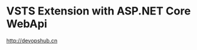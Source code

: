 VSTS Extension with ASP.NET Core WebApi
============================================

http://devopshub.cn

